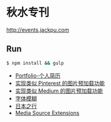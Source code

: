 # 秋水专刊

http://events.jackpu.com

## Run

``` bash
$ npm install && gulp
```


+ [Portfolio-个人简历](./profile)
+ [实现类似 Pinterest 的图片预加载功能](./pinterest-like-image-loading)
+ [实现类似 Medium 的图片预加载功能](./medium-like-image-loading)
+ [字体模糊](./blur-font)
+ [日本之行](./japan)
+ [Media Source Extensions](./media-source)
